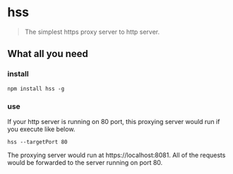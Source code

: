 # hss

> The simplest https proxy server to http server.

## What all you need

### install

```
npm install hss -g
```

### use
If your http server is running on 80 port, this proxying server would run if you execute like below.

```
hss --targetPort 80
```

The proxying server would run at https://localhost:8081. All of the requests would be forwarded to the server running on port 80.
